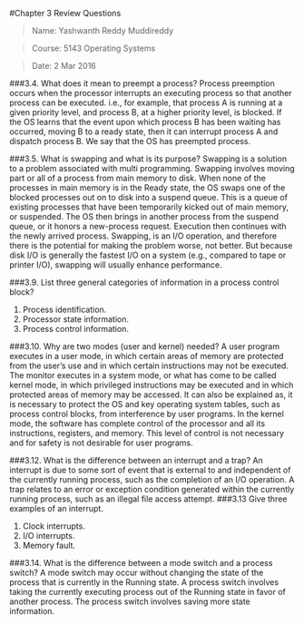 #Chapter 3 Review Questions
>Name: Yashwanth Reddy Muddireddy

>Course: 5143 Operating Systems

>Date: 2 Mar 2016

###3.4. What does it mean to preempt a process?
Process preemption occurs when the processor interrupts an executing process so that another process can be executed. i.e., for example, that process A is running at a given priority level, and process B, at a higher priority level, is blocked. If the OS learns that the event upon which process B has been waiting has occurred, moving B to a ready state, then it can interrupt process A and dispatch process B. We say that the OS has preempted process. 

###3.5. What is swapping and what is its purpose?
Swapping is a solution to a problem associated with multi programming. Swapping involves moving part or all of a process from main memory to disk. When none of the processes in main memory is in the Ready state, the OS swaps one of the blocked processes out on to disk into a suspend queue. This is a queue of existing processes that have been temporarily kicked out of main memory, or suspended. The OS then brings in another process from the suspend queue, or it honors a new-process request. Execution then continues with the newly arrived process. Swapping, is an I/O operation, and therefore there is the potential for making the problem worse, not better. But because disk I/O is generally the fastest I/O on a system (e.g., compared to tape or printer I/O), swapping will usually enhance performance. 

###3.9. List three general categories of information in a process control block?
   1. Process identification.
   2. Processor state information.
   3. Process control information.

###3.10. Why are two modes (user and kernel) needed?
A user program executes in a user mode, in which certain areas of memory are protected from the user’s use and in which certain instructions may not be executed. The monitor executes in a system mode, or what has come to be called kernel mode, in which privileged instructions may be executed and in which protected areas of memory may be accessed. It can also be explained as, it is necessary to protect the OS and key operating system tables, such as process control blocks, from interference by user programs. In the kernel mode, the software has complete control of the processor and all its instructions, registers, and memory. This level of control is not necessary and for safety is not desirable for user programs. 

###3.12. What is the difference between an interrupt and a trap?
An interrupt is due to some sort of event that is external to and independent of the currently running process, such as the completion of an I/O operation. A trap relates to an error or exception condition generated within the currently running process, such as an illegal file access attempt.
###3.13 Give three examples of an interrupt.
   1. Clock interrupts.
   2. I/O interrupts.
   3. Memory fault.

###3.14. What is the difference between a mode switch and a process switch?
A mode switch may occur without changing the state of the process that is currently in the Running state. A process switch involves taking the currently executing process out of the Running state in favor of another process. The process switch involves saving more state information.




